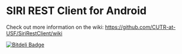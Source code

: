 SIRI REST Client for Android
============================

Check out more information on the wiki:
https://github.com/CUTR-at-USF/SiriRestClient/wiki


[![Bitdeli Badge](https://d2weczhvl823v0.cloudfront.net/CUTR-at-USF/sirirestclient/trend.png)](https://bitdeli.com/free "Bitdeli Badge")

